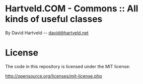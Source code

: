 # Hartveld.COM - Commons :: All kinds of useful classes

By David Hartveld -- david@hartveld.net

# License

The code in this repository is licensed under the MIT license:

  http://opensource.org/licenses/mit-license.php
